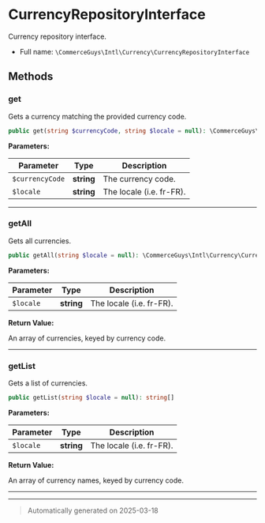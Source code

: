 
# CurrencyRepositoryInterface

Currency repository interface.



* Full name: `\CommerceGuys\Intl\Currency\CurrencyRepositoryInterface`



## Methods


### get

Gets a currency matching the provided currency code.

```php
public get(string $currencyCode, string $locale = null): \CommerceGuys\Intl\Currency\Currency
```








**Parameters:**

| Parameter | Type | Description |
|-----------|------|-------------|
| `$currencyCode` | **string** | The currency code. |
| `$locale` | **string** | The locale (i.e. fr-FR). |





***

### getAll

Gets all currencies.

```php
public getAll(string $locale = null): \CommerceGuys\Intl\Currency\Currency[]
```








**Parameters:**

| Parameter | Type | Description |
|-----------|------|-------------|
| `$locale` | **string** | The locale (i.e. fr-FR). |


**Return Value:**

An array of currencies, keyed by currency code.




***

### getList

Gets a list of currencies.

```php
public getList(string $locale = null): string[]
```








**Parameters:**

| Parameter | Type | Description |
|-----------|------|-------------|
| `$locale` | **string** | The locale (i.e. fr-FR). |


**Return Value:**

An array of currency names, keyed by currency code.




***


***
> Automatically generated on 2025-03-18
